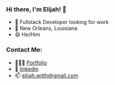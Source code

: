 ### Hi there, I'm Elijah! 👋

- 🌱 Fullstack Developer looking for work
- 🐊 New Orleans, Louisiana
- 😄 He/Him

### Contact Me:
- 👨🏻‍💻 [Portfolio](https://www.elijahhensel.xyz)
- 🔗 [linkedin](https://www.linkedin.com/in/elijah-hensel-052095196/)
- 📫 elijah.witth@gmail.com

